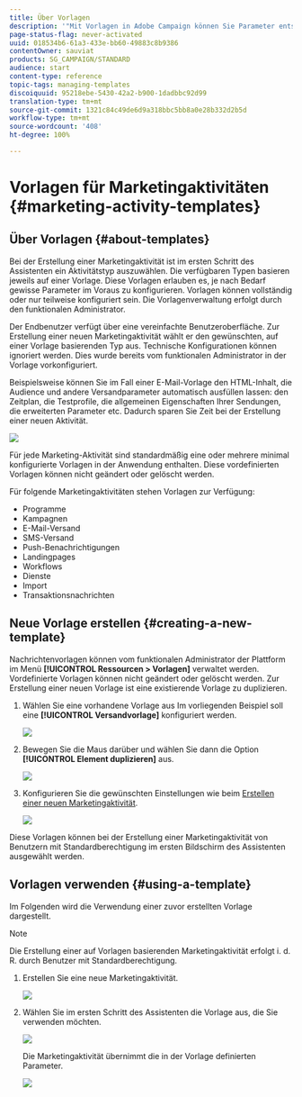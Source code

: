 ```yaml
---
title: Über Vorlagen
description: '"Mit Vorlagen in Adobe Campaign können Sie Parameter entsprechend Ihren Anforderungen vorab konfigurieren: Vorlagen können eine vollständige oder teilweise Konfiguration der Marketing-Aktivität aufweisen, damit auch technisch weniger versierte Benutzer Adobe Campaign problemlos verwenden können."'
page-status-flag: never-activated
uuid: 018534b6-61a3-433e-bb60-49883c8b9386
contentOwner: sauviat
products: SG_CAMPAIGN/STANDARD
audience: start
content-type: reference
topic-tags: managing-templates
discoiquuid: 95218ebe-5430-42a2-b900-1dadbbc92d99
translation-type: tm+mt
source-git-commit: 1321c84c49de6d9a318bbc5bb8a0e28b332d2b5d
workflow-type: tm+mt
source-wordcount: '408'
ht-degree: 100%

---
```



# Vorlagen für Marketingaktivitäten {#marketing-activity-templates}

## Über Vorlagen {#about-templates}

Bei der Erstellung einer Marketingaktivität ist im ersten Schritt des Assistenten ein Aktivitätstyp auszuwählen. Die verfügbaren Typen basieren jeweils auf einer Vorlage. Diese Vorlagen erlauben es, je nach Bedarf gewisse Parameter im Voraus zu konfigurieren. Vorlagen können vollständig oder nur teilweise konfiguriert sein. Die Vorlagenverwaltung erfolgt durch den funktionalen Administrator.

Der Endbenutzer verfügt über eine vereinfachte Benutzeroberfläche. Zur Erstellung einer neuen Marketingaktivität wählt er den gewünschten, auf einer Vorlage basierenden Typ aus. Technische Konfigurationen können ignoriert werden. Dies wurde bereits vom funktionalen Administrator in der Vorlage vorkonfiguriert.

Beispielsweise können Sie im Fall einer E-Mail-Vorlage den HTML-Inhalt, die Audience und andere Versandparameter automatisch ausfüllen lassen: den Zeitplan, die Testprofile, die allgemeinen Eigenschaften Ihrer Sendungen, die erweiterten Parameter etc. Dadurch sparen Sie Zeit bei der Erstellung einer neuen Aktivität.

![](assets/template_1.png)

Für jede Marketing-Aktivität sind standardmäßig eine oder mehrere minimal konfigurierte Vorlagen in der Anwendung enthalten. Diese vordefinierten Vorlagen können nicht geändert oder gelöscht werden.

Für folgende Marketingaktivitäten stehen Vorlagen zur Verfügung:

* Programme
* Kampagnen
* E-Mail-Versand
* SMS-Versand
* Push-Benachrichtigungen
* Landingpages
* Workflows
* Dienste
* Import
* Transaktionsnachrichten

## Neue Vorlage erstellen {#creating-a-new-template}

Nachrichtenvorlagen können vom funktionalen Administrator der Plattform im Menü **[!UICONTROL Ressourcen > Vorlagen]** verwaltet werden. Vordefinierte Vorlagen können nicht geändert oder gelöscht werden. Zur Erstellung einer neuen Vorlage ist eine existierende Vorlage zu duplizieren.

1. Wählen Sie eine vorhandene Vorlage aus Im vorliegenden Beispiel soll eine **[!UICONTROL Versandvorlage]** konfiguriert werden.

   ![](assets/template_2.png)

1. Bewegen Sie die Maus darüber und wählen Sie dann die Option **[!UICONTROL Element duplizieren]** aus.

   ![](assets/template_3.png)

1. Konfigurieren Sie die gewünschten Einstellungen wie beim [Erstellen einer neuen Marketingaktivität](../../start/using/marketing-activities.md#creating-a-marketing-activity).

   ![](assets/template_4.png)

Diese Vorlagen können bei der Erstellung einer Marketingaktivität von Benutzern mit Standardberechtigung im ersten Bildschirm des Assistenten ausgewählt werden.

## Vorlagen verwenden {#using-a-template}

Im Folgenden wird die Verwendung einer zuvor erstellten Vorlage dargestellt.

>[!NOTE]
>
>Die Erstellung einer auf Vorlagen basierenden Marketingaktivität erfolgt i. d. R. durch Benutzer mit Standardberechtigung.

1. Erstellen Sie eine neue Marketingaktivität.

   ![](assets/template_5.png)

1. Wählen Sie im ersten Schritt des Assistenten die Vorlage aus, die Sie verwenden möchten.

   ![](assets/template_6.png)

   Die Marketingaktivität übernimmt die in der Vorlage definierten Parameter.

   ![](assets/template_7.png)
